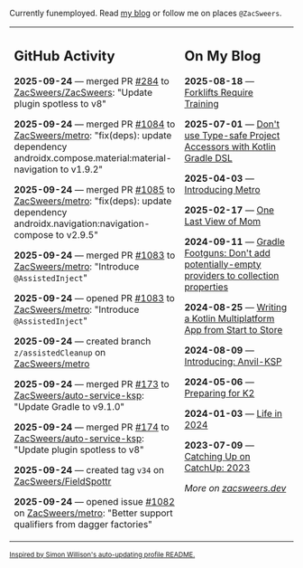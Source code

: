 Currently funemployed. Read [my blog](https://zacsweers.dev/) or follow me on places `@ZacSweers`.

<table><tr><td valign="top" width="60%">

## GitHub Activity
<!-- githubActivity starts -->
**2025-09-24** — merged PR [#284](https://github.com/ZacSweers/ZacSweers/pull/284) to [ZacSweers/ZacSweers](https://github.com/ZacSweers/ZacSweers): "Update plugin spotless to v8"

**2025-09-24** — merged PR [#1084](https://github.com/ZacSweers/metro/pull/1084) to [ZacSweers/metro](https://github.com/ZacSweers/metro): "fix(deps): update dependency androidx.compose.material:material-navigation to v1.9.2"

**2025-09-24** — merged PR [#1085](https://github.com/ZacSweers/metro/pull/1085) to [ZacSweers/metro](https://github.com/ZacSweers/metro): "fix(deps): update dependency androidx.navigation:navigation-compose to v2.9.5"

**2025-09-24** — merged PR [#1083](https://github.com/ZacSweers/metro/pull/1083) to [ZacSweers/metro](https://github.com/ZacSweers/metro): "Introduce `@AssistedInject`"

**2025-09-24** — opened PR [#1083](https://github.com/ZacSweers/metro/pull/1083) to [ZacSweers/metro](https://github.com/ZacSweers/metro): "Introduce `@AssistedInject`"

**2025-09-24** — created branch `z/assistedCleanup` on [ZacSweers/metro](https://github.com/ZacSweers/metro)

**2025-09-24** — merged PR [#173](https://github.com/ZacSweers/auto-service-ksp/pull/173) to [ZacSweers/auto-service-ksp](https://github.com/ZacSweers/auto-service-ksp): "Update Gradle to v9.1.0"

**2025-09-24** — merged PR [#174](https://github.com/ZacSweers/auto-service-ksp/pull/174) to [ZacSweers/auto-service-ksp](https://github.com/ZacSweers/auto-service-ksp): "Update plugin spotless to v8"

**2025-09-24** — created tag `v34` on [ZacSweers/FieldSpottr](https://github.com/ZacSweers/FieldSpottr)

**2025-09-24** — opened issue [#1082](https://github.com/ZacSweers/metro/issues/1082) on [ZacSweers/metro](https://github.com/ZacSweers/metro): "Better support qualifiers from dagger factories"
<!-- githubActivity ends -->
</td><td valign="top" width="40%">

## On My Blog
<!-- blog starts -->
**2025-08-18** — [Forklifts Require Training](https://www.zacsweers.dev/forklifts-require-training/)

**2025-07-01** — [Don't use Type-safe Project Accessors with Kotlin Gradle DSL](https://www.zacsweers.dev/dont-use-type-safe-project-accessors-with-kotlin-gradle-dsl/)

**2025-04-03** — [Introducing Metro](https://www.zacsweers.dev/introducing-metro/)

**2025-02-17** — [One Last View of Mom](https://www.zacsweers.dev/one-last-view-of-mom/)

**2024-09-11** — [Gradle Footguns: Don't add potentially-empty providers to collection properties](https://www.zacsweers.dev/gradle-footgun-adding-empty-providers-to-collection-properties/)

**2024-08-25** — [Writing a Kotlin Multiplatform App from Start to Store](https://www.zacsweers.dev/writing-a-kotlin-multiplatform-app-from-start-to-store/)

**2024-08-09** — [Introducing: Anvil-KSP](https://www.zacsweers.dev/introducing-anvil-ksp/)

**2024-05-06** — [Preparing for K2](https://www.zacsweers.dev/preparing-for-k2/)

**2024-01-03** — [Life in 2024](https://www.zacsweers.dev/life-in-2024/)

**2023-07-09** — [Catching Up on CatchUp: 2023](https://www.zacsweers.dev/catching-up-on-catchup-2023/)
<!-- blog ends -->
_More on [zacsweers.dev](https://zacsweers.dev/)_
</td></tr></table>

<sub><a href="https://simonwillison.net/2020/Jul/10/self-updating-profile-readme/">Inspired by Simon Willison's auto-updating profile README.</a></sub>